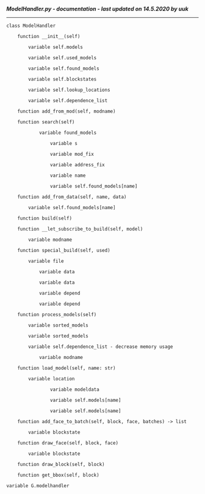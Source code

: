 ***ModelHandler.py - documentation - last updated on 14.5.2020 by uuk***
___

    class ModelHandler

        function __init__(self)

            variable self.models

            variable self.used_models

            variable self.found_models

            variable self.blockstates

            variable self.lookup_locations

            variable self.dependence_list

        function add_from_mod(self, modname)

        function search(self)

                variable found_models

                    variable s

                    variable mod_fix

                    variable address_fix

                    variable name

                    variable self.found_models[name]

        function add_from_data(self, name, data)

            variable self.found_models[name]

        function build(self)

        function __let_subscribe_to_build(self, model)

            variable modname

        function special_build(self, used)

            variable file

                variable data

                variable data

                variable depend

                variable depend

        function process_models(self)

            variable sorted_models

            variable sorted_models

            variable self.dependence_list - decrease memory usage

                variable modname

        function load_model(self, name: str)

            variable location

                    variable modeldata

                    variable self.models[name]

                    variable self.models[name]

        function add_face_to_batch(self, block, face, batches) -> list

            variable blockstate

        function draw_face(self, block, face)

            variable blockstate

        function draw_block(self, block)

        function get_bbox(self, block)

    variable G.modelhandler